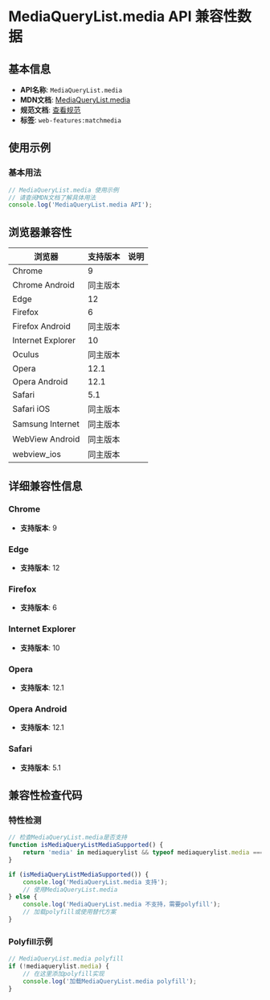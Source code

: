 # MediaQueryList.media API 兼容性数据

## 基本信息

- **API名称**: `MediaQueryList.media`
- **MDN文档**: [MediaQueryList.media](https://developer.mozilla.org/docs/Web/API/MediaQueryList/media)
- **规范文档**: [查看规范](https://drafts.csswg.org/cssom-view/#dom-mediaquerylist-media)
- **标签**: `web-features:matchmedia`

## 使用示例

### 基本用法

```javascript
// MediaQueryList.media 使用示例
// 请查阅MDN文档了解具体用法
console.log('MediaQueryList.media API');
```

## 浏览器兼容性

| 浏览器 | 支持版本 | 说明 |
|--------|----------|------|
| Chrome | 9 |  |
| Chrome Android | 同主版本 |  |
| Edge | 12 |  |
| Firefox | 6 |  |
| Firefox Android | 同主版本 |  |
| Internet Explorer | 10 |  |
| Oculus | 同主版本 |  |
| Opera | 12.1 |  |
| Opera Android | 12.1 |  |
| Safari | 5.1 |  |
| Safari iOS | 同主版本 |  |
| Samsung Internet | 同主版本 |  |
| WebView Android | 同主版本 |  |
| webview_ios | 同主版本 |  |

## 详细兼容性信息

### Chrome

- **支持版本**: 9

### Edge

- **支持版本**: 12

### Firefox

- **支持版本**: 6

### Internet Explorer

- **支持版本**: 10

### Opera

- **支持版本**: 12.1

### Opera Android

- **支持版本**: 12.1

### Safari

- **支持版本**: 5.1

## 兼容性检查代码

### 特性检测

```javascript
// 检查MediaQueryList.media是否支持
function isMediaQueryListMediaSupported() {
    return 'media' in mediaquerylist && typeof mediaquerylist.media === 'function';
}

if (isMediaQueryListMediaSupported()) {
    console.log('MediaQueryList.media 支持');
    // 使用MediaQueryList.media
} else {
    console.log('MediaQueryList.media 不支持，需要polyfill');
    // 加载polyfill或使用替代方案
}
```

### Polyfill示例

```javascript
// MediaQueryList.media polyfill
if (!mediaquerylist.media) {
    // 在这里添加polyfill实现
    console.log('加载MediaQueryList.media polyfill');
}
```

